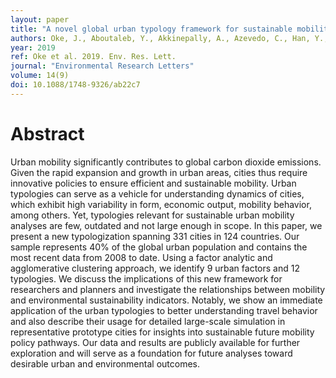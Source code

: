 ```yaml
---
layout: paper
title: "A novel global urban typology framework for sustainable mobility futures"
authors: Oke, J., Aboutaleb, Y., Akkinepally, A., Azevedo, C., Han, Y., Zegras, P., Ferreira, J., Ben-Akiva, M.
year: 2019
ref: Oke et al. 2019. Env. Res. Lett.
journal: "Environmental Research Letters"
volume: 14(9)
doi: 10.1088/1748-9326/ab22c7
---
```


# Abstract
Urban mobility significantly contributes to global carbon dioxide emissions. Given the rapid expansion and growth in urban areas, cities thus require innovative policies to ensure efficient and sustainable mobility. Urban typologies can serve as a vehicle for understanding dynamics of cities, which exhibit high variability in form, economic output, mobility behavior, among others. Yet, typologies relevant for sustainable urban mobility analyses are few, outdated and not large enough in scope. In this paper, we present a new typologization spanning 331 cities in 124 countries. Our sample represents 40% of the global urban population and contains the most recent data from 2008 to date. Using a factor analytic and agglomerative clustering approach, we identify 9 urban factors and 12 typologies. We discuss the implications of this new framework for researchers and planners and investigate the relationships between mobility and environmental sustainability indicators. Notably, we show an immediate application of the urban typologies to better understanding travel behavior and also describe their usage for detailed large-scale simulation in representative prototype cities for insights into sustainable future mobility policy pathways. Our data and results are publicly available for further exploration and will serve as a foundation for future analyses toward desirable urban and environmental outcomes.
